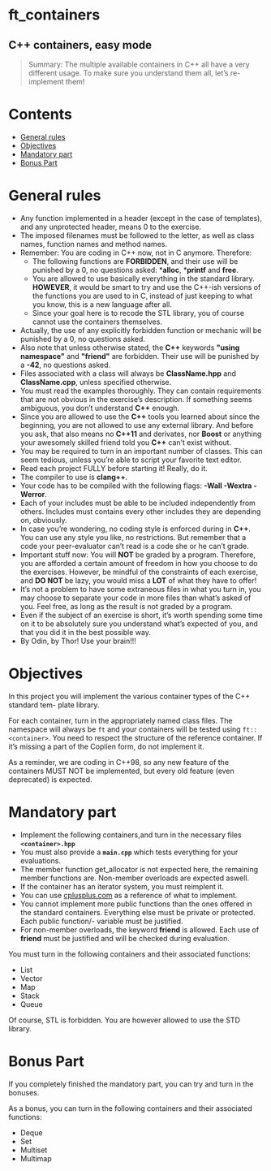 # ft_containers
## C++ containers, easy mode

> Summary: The multiple available containers in C++ all have a very different usage. To make sure you understand them all, let’s re-implement them!

# Contents
- [General rules](#general-rules)
- [Objectives](#objectives)
- [Mandatory part](#mandatory-part)
- [Bonus Part](#bonus-part)

# General rules

* Any function implemented in a header (except in the case of templates), and any unprotected header, means 0 to the exercise.
* The imposed filenames must be followed to the letter, as well as class names, function names and method names.
* Remember: You are coding in C++ now, not in C anymore. Therefore:
	* The following functions are **FORBIDDEN**, and their use will be punished by a 0, no questions asked: ***alloc**, ***printf** and **free**.
	* You are allowed to use basically everything in the standard library. **HOWEVER**, it would be smart to try and use the C++-ish versions of the functions you are used to in C, instead of just keeping to what you know, this is a new language after all.
	* Since your goal here is to recode the STL library, you of course cannot use the containers themselves.
* Actually, the use of any explicitly forbidden function or mechanic will be punished by a 0, no questions asked.
* Also note that unless otherwise stated, the **C++** keywords **"using namespace"** and **"friend"** are forbidden. Their use will be punished by a **-42**, no questions asked.
* Files associated with a class will always be **ClassName.hpp** and **ClassName.cpp**, unless specified otherwise.
* You must read the examples thoroughly. They can contain requirements that are not obvious in the exercise’s description. If something seems ambiguous, you don’t understand **C++** enough.
* Since you are allowed to use the **C++** tools you learned about since the beginning, you are not allowed to use any external library. And before you ask, that also means no **C++11** and derivates, nor **Boost** or anything your awesomely skilled friend told you **C++** can’t exist without.
* You may be required to turn in an important number of classes. This can seem tedious, unless you’re able to script your favorite text editor.
* Read each project FULLY before starting it! Really, do it.
* The compiler to use is **clang++**.
* Your code has to be compiled with the following flags: **-Wall -Wextra -Werror**.
* Each of your includes must be able to be included independently from others. Includes must contains every other includes they are depending on, obviously.
* In case you’re wondering, no coding style is enforced during in **C++**. You can use any style you like, no restrictions. But remember that a code your peer-evaluator can’t read is a code she or he can’t grade.
* Important stuff now: You will **NOT** be graded by a program. Therefore, you are afforded a certain amount of freedom in how you choose to do the exercises. However, be mindful of the constraints of each exercise, and **DO NOT** be lazy, you would miss a **LOT** of what they have to offer!
* It’s not a problem to have some extraneous files in what you turn in, you may choose to separate your code in more files than what’s asked of you. Feel free, as long as the result is not graded by a program.
* Even if the subject of an exercise is short, it’s worth spending some time on it to be absolutely sure you understand what’s expected of you, and that you did it in the best possible way.
* By Odin, by Thor! Use your brain!!!

# Objectives

In this project you will implement the various container types of the C++ standard tem- plate library.

For each container, turn in the appropriately named class files. The namespace will always be `ft` and your containers will be tested using `ft::<container>`. You need to respect the structure of the reference container. If it’s missing a part of the Coplien form, do not implement it.

As a reminder, we are coding in C++98, so any new feature of the containers MUST NOT be implemented, but every old feature (even deprecated) is expected.

# Mandatory part
* Implement the following containers,and turn in the necessary files **`<container>.hpp`**
* You must also provide a **`main.cpp`** which tests everything for your evaluations.
* The member function get_allocator is not expected here, the remaining member functions are. Non-member overloads are expected aswell.
* If the container has an iterator system, you must reimplent it.
* You can use [cplusplus.com](https://www.cplusplus.com/) as a reference of what to implement.
* You cannot implement more public functions than the ones offered in the standard containers. Everything else must be private or protected. Each public function/- variable must be justified.
* For non-member overloads, the keyword **friend** is allowed. Each use of **friend** must be justified and will be checked during evaluation.

You must turn in the following containers and their associated functions:
* List
* Vector
* Map
* Stack
* Queue

Of course, STL is forbidden. You are however allowed to use the STD library.

# Bonus Part
If you completely finished the mandatory part, you can try and turn in the bonuses.
	
As a bonus, you can turn in the following containers and their associated functions:
* Deque
* Set
* Multiset
* Multimap
